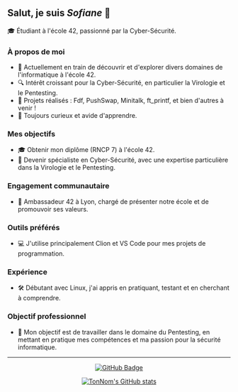 ## Salut, je suis *Sofiane* 👋

🎓 Étudiant à l'école 42, passionné par la Cyber-Sécurité.

### À propos de moi

- 🌱 Actuellement en train de découvrir et d'explorer divers domaines de l'informatique à l'école 42.
- 🔍 Intérêt croissant pour la Cyber-Sécurité, en particulier la Virologie et le Pentesting.
- 🚀 Projets réalisés : Fdf, PushSwap, Minitalk, ft_printf, et bien d'autres à venir !
- 🤔 Toujours curieux et avide d'apprendre.

### Mes objectifs

- 🎓 Obtenir mon diplôme (RNCP 7) à l'école 42.
- 💼 Devenir spécialiste en Cyber-Sécurité, avec une expertise particulière dans la Virologie et le Pentesting.

### Engagement communautaire

- 🌟 Ambassadeur 42 à Lyon, chargé de présenter notre école et de promouvoir ses valeurs.

### Outils préférés

- 💻 J'utilise principalement Clion et VS Code pour mes projets de programmation.

### Expérience

- 🛠️ Débutant avec Linux, j'ai appris en pratiquant, testant et en cherchant à comprendre.

### Objectif professionnel

- 💼 Mon objectif est de travailler dans le domaine du Pentesting, en mettant en pratique mes compétences et ma passion pour la sécurité informatique.

---

<div align="center">
  
[![GitHub Badge](https://img.shields.io/badge/-Isxfiane-181717?style=flat&logo=GitHub&logoColor=white&link=https://github.com/Isxfiane)](https://github.com/Isxfiane)
<!-- [![Linkedin Badge](https://img.shields.io/badge/-TonNom-blue?style=flat&logo=Linkedin&logoColor=white&link=https://www.linkedin.com/in/TonNom/)](https://www.linkedin.com/in//)
-->

[![TonNom's GitHub stats](https://github-readme-stats.vercel.app/api?username=Isxfiane&show_icons=true&theme=radical)](https://github.com/Isxfiane)
</div>


<!--
**Isxfiane/Isxfiane** is a ✨ _special_ ✨ repository because its `README.md` (this file) appears on your GitHub profile.

Here are some ideas to get you started:

- 🔭 I’m currently working on ...
- 🌱 I’m currently learning ...
- 👯 I’m looking to collaborate on ...
- 🤔 I’m looking for help with ...
- 💬 Ask me about ...
- 📫 How to reach me: ...
- 😄 Pronouns: ...
- ⚡ Fun fact: ...
-->

